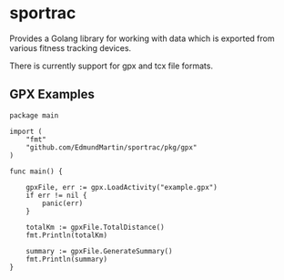 # sportrac

Provides a Golang library for working with data which is exported from various fitness
tracking devices.

There is currently support for gpx and tcx file formats.

## GPX Examples
```
package main

import (
	"fmt"
	"github.com/EdmundMartin/sportrac/pkg/gpx"
)

func main() {
	
	gpxFile, err := gpx.LoadActivity("example.gpx")
	if err != nil {
		panic(err)
	}
	
	totalKm := gpxFile.TotalDistance()
	fmt.Println(totalKm)
	
	summary := gpxFile.GenerateSummary()
	fmt.Println(summary)
}

```
